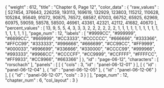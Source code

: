 {
  "weight" : 612,
  "title" : "Chapter 6, Page 12",
  "color_data" : {
    "raw_values" : [
      527454,
      376643,
      226259,
      193113,
      169619,
      132929,
      123803,
      115212,
      110628,
      105284,
      95649,
      91072,
      90875,
      76572,
      68587,
      67003,
      66752,
      65925,
      62969,
      60975,
      59059,
      58578,
      58500,
      46961,
      43361,
      42321,
      42112,
      41682,
      40670
    ],
    "percent_values" : [
      13,
      9,
      5,
      5,
      4,
      3,
      3,
      3,
      2,
      2,
      2,
      2,
      2,
      2,
      1,
      1,
      1,
      1,
      1,
      1,
      1,
      1,
      1,
      1,
      1,
      1,
      1,
      1,
      1
    ],
    "page_num" : 12,
    "labels" : [
      "#9999CC",
      "#999999",
      "#6699CC",
      "#669999",
      "#CC3333",
      "#CCCCCC",
      "#666666",
      "#333366",
      "#FFCC99",
      "#333333",
      "#996666",
      "#666699",
      "#CC99CC",
      "#FF9999",
      "#000033",
      "#996699",
      "#336666",
      "#330000",
      "#CCCC99",
      "#999966",
      "#993333",
      "#9966CC",
      "#CCCCFF",
      "#CC9999",
      "#CCFFFF",
      "#FFFFCC",
      "#FF9933",
      "#CC9966",
      "#663366"
    ]
  },
  "id" : "page-06-12",
  "characters" : [
    "rorschach"
  ],
  "panels" : [
    [
      {
        "cols" : 3,
        "id" : "panel-06-12-01"
      }
    ],
    [
      {
        "id" : "panel-06-12-04"
      },
      {
        "id" : "panel-06-12-05"
      },
      {
        "id" : "panel-06-12-06"
      }
    ],
    [
      {
        "id" : "panel-06-12-07",
        "cols" : 3
      }
    ]
  ],
  "page_num" : 12,
  "chapter_num" : 6,
  "col_layout" : 3
}
